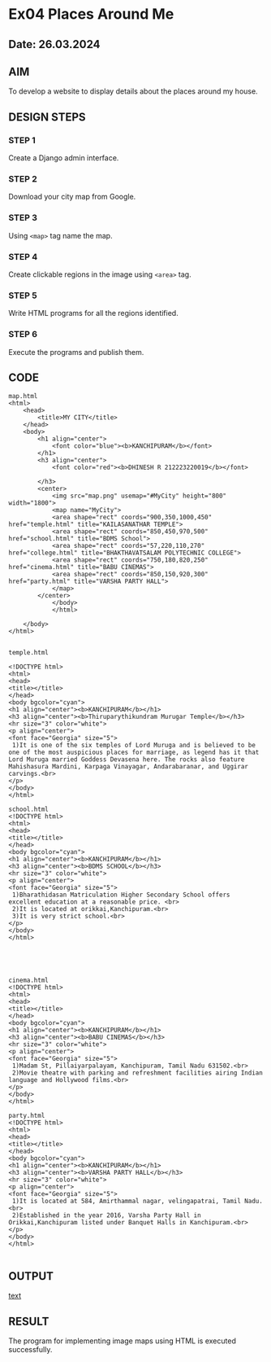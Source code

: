 # Ex04 Places Around Me
## Date: 26.03.2024

## AIM
To develop a website to display details about the places around my house.

## DESIGN STEPS

### STEP 1
Create a Django admin interface.

### STEP 2
Download your city map from Google.

### STEP 3
Using ```<map>``` tag name the map.

### STEP 4
Create clickable regions in the image using ```<area>``` tag.

### STEP 5
Write HTML programs for all the regions identified.

### STEP 6
Execute the programs and publish them.

## CODE
```
map.html
<html>
    <head>
        <title>MY CITY</title>
    </head>
    <body>
        <h1 align="center">
            <font color="blue"><b>KANCHIPURAM</b></font>
        </h1>
        <h3 align="center">
            <font color="red"><b>DHINESH R 212223220019</b></font>

        </h3>
        <center>
            <img src="map.png" usemap="#MyCity" height="800" width="1800">
            <map name="MyCity">
            <area shape="rect" coords="900,350,1000,450" href="temple.html" title="KAILASANATHAR TEMPLE">
            <area shape="rect" coords="850,450,970,500" href="school.html" title="BDMS School">
            <area shape="rect" coords="57,220,110,270" href="college.html" title="BHAKTHAVATSALAM POLYTECHNIC COLLEGE">
            <area shape="rect" coords="750,180,820,250" href="cinema.html" title="BABU CINEMAS">
            <area shape="rect" coords="850,150,920,300" href="party.html" title="VARSHA PARTY HALL">
            </map>
        </center>
            </body>
            </html>
        
    </body>
</html>


temple.html

<!DOCTYPE html>
<html>
<head>
<title></title>
</head>
<body bgcolor="cyan">
<h1 align="center"><b>KANCHIPURAM</b></h1>
<h3 align="center"><b>Thiruparythikundram Murugar Temple</b></h3>
<hr size="3" color="white">
<p align="center">
<font face="Georgia" size="5">
 1)It is one of the six temples of Lord Muruga and is believed to be one of the most auspicious places for marriage, as legend has it that Lord Muruga married Goddess Devasena here. The rocks also feature Mahishasura Mardini, Karpaga Vinayagar, Andarabaranar, and Uggirar carvings.<br>
</p>
</body>
</html>

school.html
<!DOCTYPE html>
<html>
<head>
<title></title>
</head>
<body bgcolor="cyan">
<h1 align="center"><b>KANCHIPURAM</b></h1>
<h3 align="center"><b>BDMS SCHOOL</b></h3>
<hr size="3" color="white">
<p align="center">
<font face="Georgia" size="5">
 1)Bharathidasan Matriculation Higher Secondary School offers excellent education at a reasonable price. <br>
 2)It is located at orikkai,Kanchipuram.<br>
 3)It is very strict school.<br>
</p>
</body>
</html>





cinema.html
<!DOCTYPE html>
<html>
<head>
<title></title>
</head>
<body bgcolor="cyan">
<h1 align="center"><b>KANCHIPURAM</b></h1>
<h3 align="center"><b>BABU CINEMAS</b></h3>
<hr size="3" color="white">
<p align="center">
<font face="Georgia" size="5">
 1)Madam St, Pillaiyarpalayam, Kanchipuram, Tamil Nadu 631502.<br>
 2)Movie theatre with parking and refreshment facilities airing Indian language and Hollywood films.<br>
</p>
</body>
</html>

party.html
<!DOCTYPE html>
<html>
<head>
<title></title>
</head>
<body bgcolor="cyan">
<h1 align="center"><b>KANCHIPURAM</b></h1>
<h3 align="center"><b>VARSHA PARTY HALL</b></h3>
<hr size="3" color="white">
<p align="center">
<font face="Georgia" size="5">
 1)It is located at 584, Amirthammal nagar, velingapatrai, Tamil Nadu.<br>
 2)Established in the year 2016, Varsha Party Hall in Orikkai,Kanchipuram listed under Banquet Halls in Kanchipuram.<br>
</p>
</body>
</html>


```


## OUTPUT
[text](<../Pictures/Screenshots/web image map>)

## RESULT
The program for implementing image maps using HTML is executed successfully.
